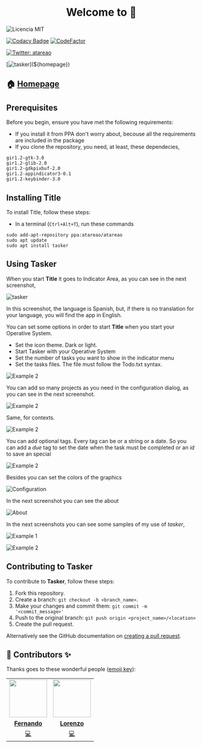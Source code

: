 <h1 align="center">Welcome to <span id="title"></span> 👋</h1>

<!-- start license-badge -->
![Licencia MIT](https://img.shields.io/badge/Licencia-MIT-green)
<!-- end license-badge -->
[![Codacy Badge](https://api.codacy.com/project/badge/Grade/b3e704c3f150404582cd23b9fcb4be32)](https://www.codacy.com/manual/atareao/tasker?utm_source=github.com&amp;utm_medium=referral&amp;utm_content=atareao/tasker&amp;utm_campaign=Badge_Grade)
[![CodeFactor](https://www.codefactor.io/repository/github/atareao/tasker/badge/master)](https://www.codefactor.io/repository/github/atareao/tasker/overview/master)

[![Twitter: atareao](https://img.shields.io/twitter/follow/atareao.svg?style=social)](https://twitter.com/atareao)

<!-- start description -->
<!-- end description -->

[![tasker](${icon})](${homepage})

## 🏠 [Homepage](${homepage})

<!-- start prerequisites -->
## Prerequisites

Before you begin, ensure you have met the following requirements:

* If you install it from PPA don't worry about, becouse all the requirements are included in the package
* If you clone the repository, you need, at least, these dependecies,

```
gir1.2-gtk-3.0
gir1.2-glib-2.0
gir1.2-gdkpixbuf-2.0
gir1.2-appindicator3-0.1
gir1.2-keybinder-3.0
```
<!-- end prerequisites -->

<!-- start installing -->
## Installing <span id="title">Title</span>

To install <span id="title">Title</span>, follow these steps:

* In a terminal (`Ctrl+Alt+T`), run these commands

```
sudo add-apt-repository ppa:atareao/atareao
sudo apt update
sudo apt install tasker
```
<!-- end installing -->
<!-- start using -->
## Using Tasker

When you start <strong><span id="title">Title</span></strong> it goes to Indicator Area, as you can see in the next screenshot,

![tasker](./screenshots/screenshot_01.png)

In this screenshot, the language is Spanish, but, if there is no translation for your language, you will find the app in English.

You can set some options in order to start  <strong><span id="title">Title</span></strong> when you start your Operative System.

* Set the icon theme. Dark or light.
* Start Tasker with your Operative System
* Set the number of tasks you want to show in the indicator menu
* Set the tasks files. The file must follow the Todo.txt syntax.

![Example 2](./screenshots/screenshot_06.png)

You can add so many projects as you need in the configuration dialog, as you can see in the next screenshot.

![Example 2](./screenshots/screenshot_07.png)

Same, for contexts.

![Example 2](./screenshots/screenshot_08.png)

You can add optional tags. Every tag can be or a string or a date. So you can add a *due* tag to set the date when the task must be completed or an *id* to save an special


![Example 2](./screenshots/screenshot_09.png)

Besides you can set the colors of the graphics

![Configuration](./screenshots/screenshot_02.png)

In the next screenshot you can see the about

![About](./screenshots/screenshot_03.png)

In the next screenshots you can see some samples of my use of *tasker*,

![Example 1](./screenshots/screenshot_04.png)

![Example 2](./screenshots/screenshot_05.png)
<!-- end using -->
<!-- start contributing -->
## Contributing to Tasker

To contribute to **Tasker**, follow these steps:

1. Fork this repository.
2. Create a branch: `git checkout -b <branch_name>`.
3. Make your changes and commit them: `git commit -m '<commit_message>'`
4. Push to the original branch: `git push origin <project_name>/<location>`
5. Create the pull request.

Alternatively see the GitHub documentation on [creating a pull request](https://help.github.com/en/github/collaborating-with-issues-and-pull-requests/creating-a-pull-request).
<!-- end contributing -->
<!-- start contributors -->
## 👤 Contributors ✨

Thanks goes to these wonderful people ([emoji key](https://allcontributors.org/docs/en/emoji-key)):
<!-- end contributors -->
<!-- start table-contributors -->
<table>
    <tr id="info_avatar">
        <td id="flachica" align="center">
            <a href="https://github.com/flachica">
                <img src="https://avatars3.githubusercontent.com/u/747459?v=4" width="100px;" alt=""/>
            </a>
        </td>
        <td id="atareao" align="center">
            <a href="https://github.com/atareao">
                <img src="https://avatars3.githubusercontent.com/u/298055?v=4" width="100px;" alt=""/>
            </a>
        </td>
    </tr>
    <tr id="info_name">
        <td id="flachica" align="center">
            <a href="https://github.com/flachica">
                <strong>Fernando</strong>
            </a>
        </td>
        <td id="atareao" align="center">
            <a href="https://github.com/atareao">
                <strong>Lorenzo</strong>
            </a>
        </td>
    </tr>
    <tr id="info_commit">
        <td id="flachica" align="center">
            <a href="https://github.com/atareao/tasker/commits?author=flachica" title="Code">💻</a>
        </td>
        <td id="atareo" align="center">
            <a href="https://github.com/atareao/tasker/commits?author=atareao" title="Code">💻</a>
        </td>
    <tr>
</table>
<!-- end table-contributors -->

